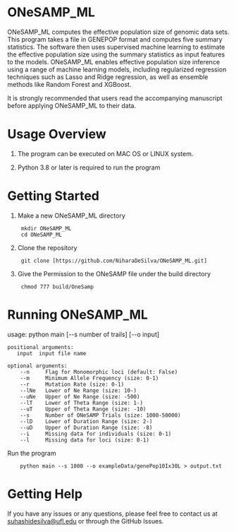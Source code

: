 
# ONeSAMP_ML


ONeSAMP_ML computes the effective population size of genomic data sets.
This program takes a file in GENEPOP format and computes five summary statistics. 
The software then uses supervised machine learning to estimate the effective population size using the summary statistics as input features to the models.
ONeSAMP_ML enables effective population size inference using a range of machine learning models, including regularized regression techniques such as Lasso and Ridge regression, as well as ensemble methods like Random Forest and XGBoost.

It is strongly recommended that users read the accompanying manuscript before applying ONeSAMP_ML to their data. 



# Usage Overview
1. The program can be executed on MAC OS or LINUX system.

2. Python 3.8 or later is required to run the program

# Getting Started
1. Make a new ONeSAMP_ML directory

        mkdir ONeSAMP_ML
        cd ONeSAMP_ML
2. Clone the repository

        git clone [https://github.com/NiharaDeSilva/ONeSAMP_ML.git]
3. Give the Permission to the ONeSAMP file under the build directory

        chmod 777 build/OneSamp

# Running ONeSAMP_ML

usage: python main [--s number of trails] [--o input]
```
positional arguments:
   input  input file name

optional arguments:
    --n     Flag for Monomorphic loci (default: False)
    --m     Minimum Allele Frequency (size: 0-1)
    --r     Mutation Rate (size: 0-1)
    --lNe   Lower of Ne Range (size: 10-)
    --uNe   Upper of Ne Range (size: -500)
    --lT    Lower of Theta Range (size: 1-)
    --uT    Upper of Theta Range (size: -10)
    --s     Number of ONeSAMP Trials (size: 1000-50000)
    --lD    Lower of Duration Range (size: 2-)
    --uD    Upper of Duration Range (size: -8)
    --i     Missing data for individuals (size: 0-1)
    --l     Missing data for loci (size: 0-1)
```


Run the program

        python main --s 1000 --o exampleData/genePop10Ix30L > output.txt

# Getting Help

If you have any issues or any questions, please feel free to contact us at suhashidesilva@ufl.edu or through the GitHub Issues.






 
